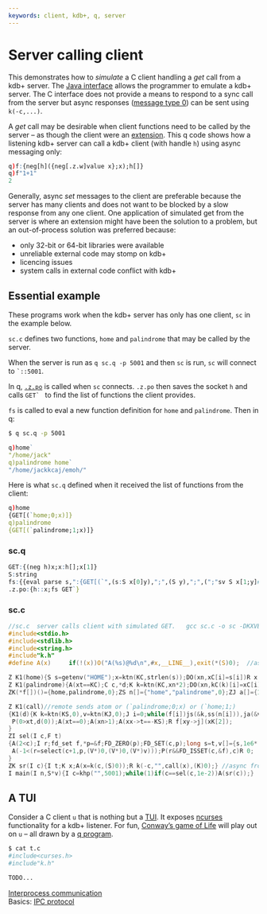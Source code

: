 ```yaml
---
keywords: client, kdb+, q, server
---
```


# Server calling client


This demonstrates how to _simulate_ a C client handling a _get_ call from a kdb+ server. The [Java interface](../interfaces/java-client-for-q.md) allows the programmer to emulate a kdb+ server. The C interface does not provide a means to respond to a sync call from the server but async responses ([message type 0](../basics/ipc.md)) can be sent using `k(-c,...)`.

A _get_ call may be desirable when client functions need to be called by the server – as though the client were an [extension](../interfaces/using-c-functions.md#portable-example). This q code shows how a listening kdb+ server can call a kdb+ client (with handle `h`) using async messaging only:

```q
q)f:{neg[h]({neg[.z.w]value x};x);h[]} 
q)f"1+1"
2
```

Generally, async _set_ messages to the client are preferable because the server has many clients and does not want to be blocked by a slow response from any one client. One application of simulated get from the server is where an extension might have been the solution to a problem, but an out-of-process solution was preferred because:

-   only 32-bit or 64-bit libraries were available
-   unreliable external code may stomp on kdb+
-   licencing issues
-   system calls in external code conflict with kdb+


## Essential example

These programs work when the kdb+ server has only has one client, `sc` in the example below.

`sc.c` defines two functions, `home` and `palindrome` that may be called by the server. 

When the server is run as `q sc.q -p 5001` and then `sc` is run, `sc` will connect to `` `::5001 ``.

In q, [`.z.po`](../ref/dotz.md#zpo-open) is called when `sc` connects. `.z.po` then saves the socket `h` and calls ``GET` `` to find the list of functions the client provides.

`fs` is called to eval a new function definition for `home` and `palindrome`. Then in q:

```bash
$ q sc.q -p 5001
```

```q
q)home`
"/home/jack"
q)palindrome home`
"/home/jackkcaj/emoh/"
```

Here is what `sc.q` defined when it received the list of functions from the client:

```q
q)home
{GET[(`home;0;x)]}
q)palindrome
{GET[(`palindrome;1;x)]}
```

### sc.q

```q
GET:{(neg h)x;x:h[];x[1]}
S:string
fs:{{eval parse s,":{GET[(`",(s:S x[0]y),";",(S y),";",(";"sv S x[1;y]#"xyz"),")]}"}[x]each til count x}
.z.po:{h::x;fs GET`}
```


### sc.c

```c
//sc.c  server calls client with simulated GET.   gcc sc.c -o sc -DKXVER=3 -pthread l64/c.o
#include<stdio.h>
#include<stdlib.h>
#include<string.h>
#include"k.h"
#define A(x)     if(!(x))O("A(%s)@%d\n",#x,__LINE__),exit(*(S)0);  //assert - simplistic error handling

Z K1(home){S s=getenv("HOME");x=ktn(KC,strlen(s));DO(xn,xC[i]=s[i])R x;}
Z K1(palindrome){A(xt==KC);C c,*d;K k=ktn(KC,xn*2);DO(xn,kC(k)[i]=xC[i]);DO(xn,kC(k)[xn+i]=xC[xn-1-i]);R k;}
ZK(*f[])()={home,palindrome,0};ZS n[]={"home","palindrome",0};ZJ a[]={1,1};//exported functions and their arity

Z K1(call)//remote sends atom or (`palindrome;0;x) or (`home;1;)
{K1(d){K k=ktn(KS,0),v=ktn(KJ,0);J i=0;while(f[i])js(&k,ss(n[i])),ja(&v,a+i),i++;R knk(2,k,v);}
 P(0>xt,d(0));A(xt==0);A(xn>1);A(xx->t==-KS);R f[xy->j](xK[2]);
}
ZI sel(I c,F t)
{A(2<c);I r;fd_set f,*p=&f;FD_ZERO(p);FD_SET(c,p);long s=t,v[]={s,1e6*(t-s)};
 A(-1<(r=select(c+1,p,(V*)0,(V*)0,(V*)v)));P(r&&FD_ISSET(c,&f),c)R 0;
}
ZK sr(I c){I t;K x;A(x=k(c,(S)0));R k(-c,"",call(x),(K)0);} //async from q
I main(I n,S*v){I c=khp("",5001);while(1)if(c==sel(c,1e-2))A(sr(c));}
```


## A TUI

Consider a C client `u` that is nothing but a 
[TUI](http://en.wikipedia.org/wiki/Text-based_user_interface). 
It exposes 
[ncurses](https://en.wikipedia.org/wiki/Ncurses) 
functionality for a kdb+ listener. For fun, 
[Conway’s game of Life](http://en.wikipedia.org/wiki/Conway%27s_Game_of_Life)
will play out on `u` – all drawn by a 
[q program](http://thesweeheng.wordpress.com/2009/02/10/game-of-life-in-one-line-of-q/).

```bash
$ cat t.c
#include<curses.h>
#include"k.h"

TODO...
```

<i class="far fa-hand-point-right"></i> 
[Interprocess communication](ipc.md)  
Basics: [IPC protocol](../basics/ipc.md)

